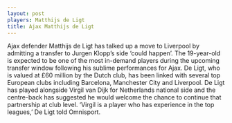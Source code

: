```yaml
---
layout: post
players: Matthijs de Ligt
title: Ajax Matthijs de Ligt
---
```


Ajax defender Matthijs de Ligt has talked up a move to Liverpool by admitting a transfer to Jurgen Klopp’s side ‘could happen’. The 19-year-old is expected to be one of the most in-demand players during the upcoming transfer window following his sublime performances for Ajax. De Ligt, who is valued at £60 million by the Dutch club, has been linked with several top European clubs including Barcelona, Manchester City and Liverpool. De Ligt has played alongside Virgil van Dijk for Netherlands national side and the centre-back has suggested he would welcome the chance to continue that partnership at club level. ‘Virgil is a player who has experience in the top leagues,’ De Ligt told Omnisport.

